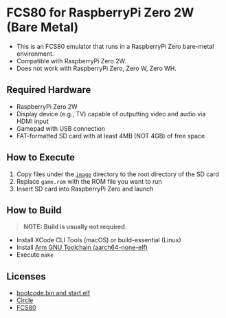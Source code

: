 # FCS80 for RaspberryPi Zero 2W (Bare Metal)

- This is an FCS80 emulator that runs in a RaspberryPi Zero bare-metal environment.
- Compatible with RaspberryPi Zero 2W.
- Does not work with RaspberryPi Zero, Zero W, Zero WH.

## Required Hardware

- RaspberryPi Zero 2W
- Display device (e.g., TV) capable of outputting video and audio via HDMI input
- Gamepad with USB connection
- FAT-formatted SD card with at least 4MB (NOT 4GB) of free space

## How to Execute

1. Copy files under the [`image`](image) directory to the root directory of the SD card
2. Replace `game.rom` with the ROM file you want to run
3. Insert SD card into RaspberryPi Zero and launch

## How to Build

> **NOTE: Build is usually not required.**

- Install XCode CLI Tools (macOS) or build-essential (Linux)
- Install [Arm GNU Toolchain (aarch64-none-elf)](https://developer.arm.com/downloads/-/arm-gnu-toolchain-downloads)
- Execute `make`

## Licenses

- [bootcode.bin and start.elf](./licenses-copy/LICENCE.broadcom)
- [Circle](./licenses-copy/circle.txt)
- [FCS80](../../LICENSE.txt)
